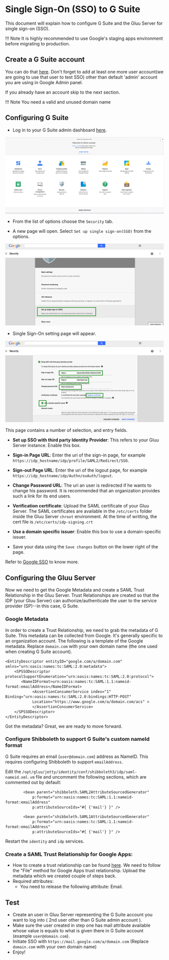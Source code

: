 # Single Sign-On (SSO) to G Suite 

This document will explain how to configure G Suite and the Gluu Server for single sign-on (SSO).

!!! Note
    It is highly recommended to use Google's staging apps environment before migrating to production.
    
## Create a G Suite account

You can do that [here](https://gsuite.google.com/signup/basic/welcome). Don't forget to add at least one more user account(we are going to use that user to test SSO) other than default 'admin' account you are using in Google Admin panel.

If you already have an account skip to the next section.
   
!!! Note
    You need a valid and unused domain name
   
## Configuring G Suite


- Log in to your G Suite admin dashboard [here](https://admin.google.com).

![Image](../../img/integration/admin_console_new.png)

- From the list of options choose the `Security` tab.

- A new page will open. Select `Set up single sign-on(SSO)` from the options.

![Image](../../img/integration/security_setting.png)

- Single Sign-On setting page will appear. 

![Image](../../img/integration/final_setup.png)

  This page contains a number of selection, and entry fields.

   * __Set up SSO with third party Identity Provider__: This refers to your Gluu Server instance. Enable this box.

   * __Sign-in Page URL__: Enter the uri of the sign-in page, for example `https://idp_hostname/idp/profile/SAML2/Redirect/SSO`.

   * __Sign-out Page URL__: Enter the uri of the logout page, for example `https://idp_hostname/idp/Authn/oxAuth/logout`.

   * __Change Password URL__: The uri an user is redirected if he wants to change his password. It is recommended that an organization provides such a link for its end users.

   * __Verification certificate__: Upload the SAML certificate of your Gluu Server. The SAML certificates are available in the `/etc/certs` folder inside the Gluu Server `chroot` environment. At the time of writting, the cert file is `/etc/certs/idp-signing.crt`

   * __Use a domain specific issuer__: Enable this box to use a domain-specific issuer.

   * Save your data using the `Save changes` button on the lower right of the page.

Refer to [Google SSO](https://support.google.com/a/answer/60224?hl=en) to know more.

## Configuring the Gluu Server

Now we need to get the Google Metadata and create a SAML Trust Relationship in the Gluu Server. Trust Relationships are created so that the IDP (your Gluu Server) can authorize/authenticate the user to the service provider (SP)--in this case, G Suite. 

### Google Metadata
In order to create a Trust Relationship, we need to grab the metadata of G Suite. This metadata can be collected from Google. It's generally specific to an organization account. The following is a template of the Google metadata. Replace `domain.com` with your own domain name (the one used when creating G Suite account).

```
<EntityDescriptor entityID="google.com/a/domain.com" xmlns="urn:oasis:names:tc:SAML:2.0:metadata">
    <SPSSODescriptor protocolSupportEnumeration="urn:oasis:names:tc:SAML:2.0:protocol">
       <NameIDFormat>urn:oasis:names:tc:SAML:1.1:nameid-format:emailAddress</NameIDFormat>
            <AssertionConsumerService index="1" Binding="urn:oasis:names:tc:SAML:2.0:bindings:HTTP-POST"
            Location="https://www.google.com/a/domain.com/acs" >
            </AssertionConsumerService>
    </SPSSODescriptor>
</EntityDescriptor>
```

Got the metadata? Great, we are ready to move forward. 


### Configure Shibboleth to support G Suite's custom nameId format

G Suite requires an email (`user@domain.com`) address as NameID. This requires configuring Shibboleth to support `emailAddress`.

Edit the `/opt/gluu/jetty/identity/conf/shibboleth3/idp/saml-nameid.xml.vm` file and uncomment the following sections, which are commented out by default:

```
        <bean parent="shibboleth.SAML2AttributeSourcedGenerator"
            p:format="urn:oasis:names:tc:SAML:1.1:nameid-format:emailAddress"
            p:attributeSourceIds="#{ {'mail'} }" />
```               

```
        <bean parent="shibboleth.SAML1AttributeSourcedGenerator"
            p:format="urn:oasis:names:tc:SAML:1.1:nameid-format:emailAddress"
            p:attributeSourceIds="#{ {'mail'} }" />
```

Restart the `identity` and `idp` services.
 
### Create a SAML Trust Relationship for Google Apps: 

- How to create a trust relationship can be found [here](../../admin-guide/saml.md#trust-relationship-requirements). We need to follow the "File" method for Google Apps trust relationship. Upload the metadata which we created couple of steps back. 
- Required attributes: 
  - You need to release the following attribute: Email.
 
## Test 
  
 - Create an user in Gluu Server representing the G Suite account you want to log into ( 2nd user other than G Suite admin account ).       
 - Make sure the user created in step one has mail attribute available whose value is equals to what is given there in G Suite account (example `user@domain.com`). 
 - Initiate SSO with `https://mail.google.com/a/domain.com` (Replace `domain.com` with your own domain name)
 - Enjoy!   
